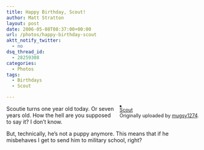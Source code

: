 ```yaml
---
title: Happy Birthday, Scout!
author: Matt Stratton
layout: post
date: 2006-05-08T08:37:00+00:00
url: /photos/happy-birthday-scout
aktt_notify_twitter:
  - no
dsq_thread_id:
  - 28259308
categories:
  - Photos
tags:
  - Birthdays
  - Scout

---
```

<div style="float:right;margin-left:10px;margin-bottom:10px;">
  <a title="photo sharing" href="http://www.flickr.com/photos/mugsy/141425010/"><img style="border:solid 2px #000000;" src="http://static.flickr.com/40/141425010_a2c1498ae4_m.jpg" alt="" /></a><br /> <span style="font-size:.9em;margin-top:0;"> <a href="http://www.flickr.com/photos/mugsy/141425010/">Scout</a><br /> Originally uploaded by <a href="http://www.flickr.com/people/mugsy/">mugsy1274</a>. </span>
</div>

Scoutie turns one year old today. Or seven years old. How the hell are you supposed to say it? I don&#8217;t know.

But, technically, he&#8217;s not a puppy anymore. This means that if he misbehaves I get to send him to military school, right?